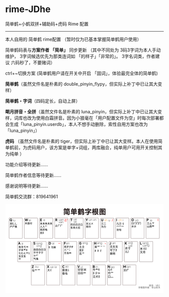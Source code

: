 # rime-JDhe
简单鹤+小鹤双拼+辅助码+虎码 Rime 配置

----

本人自用的 简单鹤 rime配置  （暂时仅为已基本掌握简单鹤用户使用）

简单鹤码表与**方案作者 「简单」** 同步更新 （其中不同处为 3码3字词为本人手动维护， 3字词候选优先为那类连词如 「的样子」「非常的」。 3字名词类，作者建议 六码秒了，不要赌词）

ctrl+~切换方案 (简单鹤用户请在开关中开启 「固词」，体验最完全体的简单鹤)

**简单鹤**（虽然文件名是朴素的 double_pinyin_flypy，但实际上补丁中已让其大变样）

**简单鹤・字词**（四码定长，自动上屏）

**朙月拼音・全拼**（虽然文件名是朴素的 luna_pinyin，但实际上补丁中已让其大变样，词库也改为使用白霜拼音。因为小狼毫在「用户配置文件为空」时每次部署都会生成「luna_pinyin.userdb」，本人不想手动删除，索性自用方案也改为 「luna_pinyin」）

**虎码** （虽然文件名是朴素的 tiger，但实际上补丁中已让其大变样。本人在使用简单鹤前，为虎码用户，该方案是单字+词组，两库融合，纯单用户可用开关控制其为纯单 ）

功能介绍等待更新……

简单鹤作者信息等待更新……

感谢说明等待更新……

简单鹤交流群：819641961

![简单鹤字根图V8.1](image/简单鹤字根图V8.1.png)
